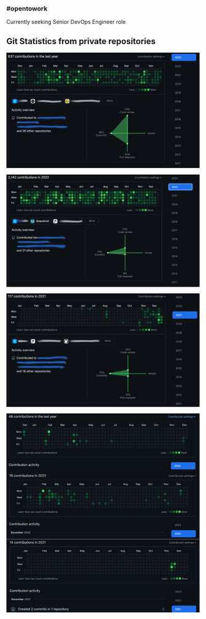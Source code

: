 ### #opentowork
Currently seeking Senior DevOps Engineer role

## Git Statistics from private repositories
![Repository B 2023](images/git_stats_repo_B.3.png?raw=true "Repository B 2023")

![Repository B 2023](images/git_stats_repo_B.2.png?raw=true "Repository B 2022")

![Repository B 2023](images/git_stats_repo_B.1.png?raw=true "Repository B 2021")

![Repository A 2023](images/git_stats_repo_A.1.png?raw=true "Repository A 2021-3")

<!--
**whateverany/whateverany** is a ✨ _special_ ✨ repository because its `README.md` (this file) appears on your GitHub profile.

Here are some ideas to get you started:

- 🔭 I’m currently working on ...
- 🌱 I’m currently learning ...
- 👯 I’m looking to collaborate on ...
- 🤔 I’m looking for help with ...
- 💬 Ask me about ...
- 📫 How to reach me: ...
- 😄 Pronouns: ...
- ⚡ Fun fact: ...
-->

